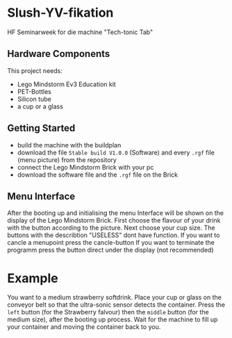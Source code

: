 # Slush-YV-fikation
HF Seminarweek for die machine "Tech-tonic Tab"

## Hardware Components
This project needs:
- Lego Mindstorm Ev3 Education kit
- PET-Bottles
- Silicon tube
- a cup or a glass

## Getting Started

- build the machine with the buildplan 
- download the file `Stable build V1.0.0` (Software) and every `.rgf` file (menu picture) from the repository
- connect the Lego Mindstorm Brick with your pc
- download the software file and the `.rgf` file on the Brick

## Menu Interface

After the booting up and initialising the menu Interface will be shown on the display of the Lego Mindstorm Brick.
First choose the flavour of your drink with the button according to the picture.
Next choose your cup size.
The buttons with the describtion "USELESS" dont have function.
If you want to cancle a menupoint press the cancle-button
If you want to terminate the programm press the button direct under the display (not recommended)

# Example

You want to a medium strawberry softdrink.
Place your cup or glass on the conveyor belt so that the ultra-sonic sensor detects the container.
Press the `left` button (for the Strawberry falvour) then the `middle` button (for the medium size), after the booting up process.
Wait for the machine to fill up your container and moving the container back to you.
